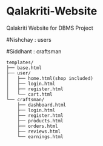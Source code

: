 # Qalakriti-Website
Qalakriti Website for DBMS Project

#Nishchay : users

#Siddhant : craftsman 
```
templates/
├── base.html
├── user/
│   ├── home.html(shop included)
│   ├── login.html
│   ├── register.html
│   └── cart.html
└── craftsman/
    ├── dashboard.html
    ├── login.html
    ├── register.html
    ├── products.html
    ├── orders.html
    ├── reviews.html
    └── earnings.html
```

